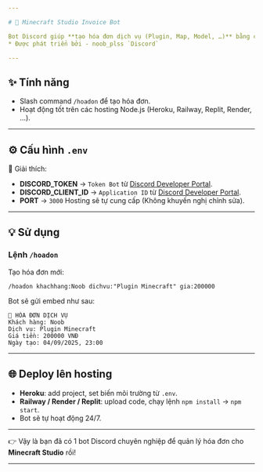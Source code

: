 ```yaml
---

# 📜 Minecraft Studio Invoice Bot

Bot Discord giúp **tạo hóa đơn dịch vụ (Plugin, Map, Model, …)** bằng câu lệnh `/hoadon`.
* Được phát triển bởi - noob_plss `Discord`

---
```


## ✨ Tính năng

* Slash command `/hoadon` để tạo hóa đơn.
* Hoạt động tốt trên các hosting Node.js (Heroku, Railway, Replit, Render, …).

---

## ⚙️ Cấu hình `.env`

🔑 Giải thích:

* **DISCORD\_TOKEN** → `Token Bot` từ [Discord Developer Portal](https://discord.com/developers/applications).
* **DISCORD\_CLIENT\_ID** → `Application ID` từ [Discord Developer Portal](https://discord.com/developers/applications).
* **PORT** → `3000` Hosting sẽ tự cung cấp (Không khuyến nghị chỉnh sửa).

---

## 💡 Sử dụng

### Lệnh `/hoadon`

Tạo hóa đơn mới:

```
/hoadon khachhang:Noob dichvu:"Plugin Minecraft" gia:200000
```

Bot sẽ gửi embed như sau:

```
📜 HÓA ĐƠN DỊCH VỤ
Khách hàng: Noob
Dịch vụ: Plugin Minecraft
Giá tiền: 200000 VNĐ
Ngày tạo: 04/09/2025, 23:00
```

---

## 🌐 Deploy lên hosting

* **Heroku**: add project, set biến môi trường từ `.env`.
* **Railway / Render / Replit**: upload code, chạy lệnh `npm install` → `npm start`.
* Bot sẽ tự hoạt động 24/7.

---

👉 Vậy là bạn đã có 1 bot Discord chuyên nghiệp để quản lý hóa đơn cho **Minecraft Studio** rồi!

---
